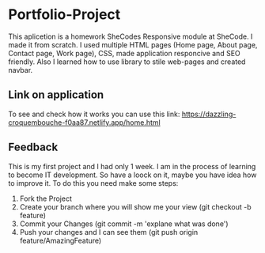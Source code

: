 # Portfolio-Project
This aplicetion is a homework SheCodes Responsive module at SheCode. 
I made it from scratch. I used multiple HTML pages (Home page, About page, Contact page, Work page), CSS, made application responcive and SEO friendly. Also I learned how to use library to stile web-pages and created navbar.

## Link on application
 To see and check how it works you can use this link: https://dazzling-croquembouche-f0aa87.netlify.app/home.html

## Feedback
This is my first project and I had only 1 week. I am in the process of learning to become IT development. So have a loock on it, maybe you have idea how to improve it. To do this you need make some steps:
1. Fork the Project
2. Create your branch where you will show me your view (git checkout -b feature)
3. Commit your Changes (git commit -m 'explane what was done')
4. Push your changes and I can see them (git push origin feature/AmazingFeature)

